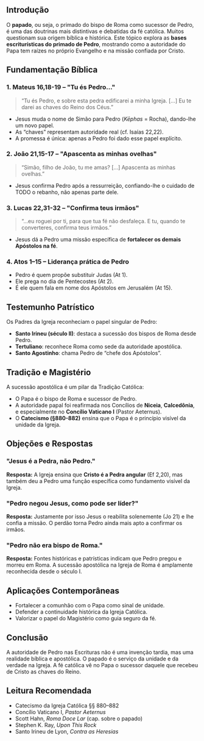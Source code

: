 ## Introdução

O **papado**, ou seja, o primado do bispo de Roma como sucessor de Pedro, é uma das doutrinas mais distintivas e debatidas da fé católica. Muitos questionam sua origem bíblica e histórica. Este tópico explora as **bases escriturísticas do primado de Pedro**, mostrando como a autoridade do Papa tem raízes no próprio Evangelho e na missão confiada por Cristo.

## Fundamentação Bíblica

### 1. **Mateus 16,18-19** – "Tu és Pedro..."

> “Tu és Pedro, e sobre esta pedra edificarei a minha Igreja. [...] Eu te darei as chaves do Reino dos Céus.”

- Jesus muda o nome de Simão para Pedro (_Kēphas_ = Rocha), dando-lhe um novo papel.
- As “chaves” representam autoridade real (cf. Isaías 22,22).
- A promessa é única: apenas a Pedro foi dado esse papel explícito.

### 2. **João 21,15-17** – "Apascenta as minhas ovelhas"

> “Simão, filho de João, tu me amas? [...] Apascenta as minhas ovelhas.”

- Jesus confirma Pedro após a ressurreição, confiando-lhe o cuidado de TODO o rebanho, não apenas parte dele.

### 3. **Lucas 22,31-32** – "Confirma teus irmãos"

> “...eu roguei por ti, para que tua fé não desfaleça. E tu, quando te converteres, confirma teus irmãos.”

- Jesus dá a Pedro uma missão específica de **fortalecer os demais Apóstolos na fé**.

### 4. **Atos 1–15** – Liderança prática de Pedro

- Pedro é quem propõe substituir Judas (At 1).
- Ele prega no dia de Pentecostes (At 2).
- É ele quem fala em nome dos Apóstolos em Jerusalém (At 15).

## Testemunho Patrístico

Os Padres da Igreja reconheciam o papel singular de Pedro:

- **Santo Irineu (século II)**: destaca a sucessão dos bispos de Roma desde Pedro.
- **Tertuliano**: reconhece Roma como sede da autoridade apostólica.
- **Santo Agostinho**: chama Pedro de “chefe dos Apóstolos”.

## Tradição e Magistério

A sucessão apostólica é um pilar da Tradição Católica:

- O Papa é o bispo de Roma e sucessor de Pedro.
- A autoridade papal foi reafirmada nos Concílios de **Niceia**, **Calcedônia**, e especialmente no **Concílio Vaticano I** (Pastor Aeternus).
- O **Catecismo (§880-882)** ensina que o Papa é o princípio visível da unidade da Igreja.

## Objeções e Respostas

### "Jesus é a Pedra, não Pedro."

**Resposta:** A Igreja ensina que **Cristo é a Pedra angular** (Ef 2,20), mas também deu a Pedro uma função específica como fundamento visível da Igreja.

### "Pedro negou Jesus, como pode ser líder?"

**Resposta:** Justamente por isso Jesus o reabilita solenemente (Jo 21) e lhe confia a missão. O perdão torna Pedro ainda mais apto a confirmar os irmãos.

### "Pedro não era bispo de Roma."

**Resposta:** Fontes históricas e patrísticas indicam que Pedro pregou e morreu em Roma. A sucessão apostólica na Igreja de Roma é amplamente reconhecida desde o século I.

## Aplicações Contemporâneas

- Fortalecer a comunhão com o Papa como sinal de unidade.
- Defender a continuidade histórica da Igreja Católica.
- Valorizar o papel do Magistério como guia seguro da fé.

## Conclusão

A autoridade de Pedro nas Escrituras não é uma invenção tardia, mas uma realidade bíblica e apostólica. O papado é o serviço da unidade e da verdade na Igreja. A fé católica vê no Papa o sucessor daquele que recebeu de Cristo as chaves do Reino.

## Leitura Recomendada

- Catecismo da Igreja Católica §§ 880–882
- Concílio Vaticano I, _Pastor Aeternus_
- Scott Hahn, _Roma Doce Lar_ (cap. sobre o papado)
- Stephen K. Ray, _Upon This Rock_
- Santo Irineu de Lyon, _Contra as Heresias_
